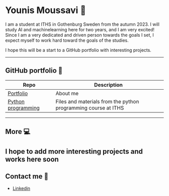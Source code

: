 # Younis Moussavi :school_satchel:

I am a student at ITHS in Gothenburg Sweden from the autumn 2023. I will study AI and machinelearning here for two years, and I am very excited! Since I am a very dedicated and driven person towards the goals I set, I expect myself to work hard toward the goals of the studies.

I hope this will be a start to a GitHub portfolio with interesting projects. 

---

## GitHub portfolio :briefcase:

| Repo                           | Description                                                              |
| ------------------------------ | ------------------------------------------------------------------------ |
| [Portfolio][portfolio]         | About me                                                                 |
| [Python programming][python]   | Files and materials from the python programming course at ITHS           |

[portfolio]: https://github.com/yomo001/portfolio-YOUNIS-MOUSSAVI.git
[python]: https://github.com/yomo001/python-programming-YOUNIS-MOUSSAVI.git
---

## More :computer:

I hope to add more interesting projects and works here soon
---

## Contact me :iphone:

- [Linkedin][linkedin]

[linkedin]: www.linkedin.com/in/yonis-m-b02886290